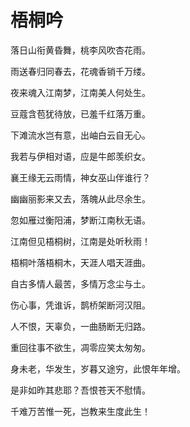 # 梧桐吟

落日山衔黄昏舞，桃李风吹杏花雨。

雨送春归同春去，花魂香销千万缕。

夜来魂入江南梦，江南美人何处生。　

豆蔻含苞犹待放，已羞千红落万重。　

下滩流水岂有意，出岫白云自无心。

我若与伊相对语，应是牛郎羡织女。

襄王缘无云雨情，神女巫山伴谁行？

幽幽丽影来又去，落魄从此尽余生。



忽如雁过衡阳浦，梦断江南秋无语。

江南但见梧桐树，江南是处听秋雨！

梧桐叶落梧桐木，天涯人唱天涯曲。

自古多情人最苦，多情万念尘与土。

伤心事，凭谁诉，鹊桥架断河汉阻。

人不恨，天辜负，一曲肠断无归路。

重回往事不欲生，凋零应笑太匆匆。

身未老，华发生，岁暮又途穷，此恨年年增。

是非如昨其悲耶？吾恨苍天不慰情。

千难万苦惟一死，岂教来生度此生！
